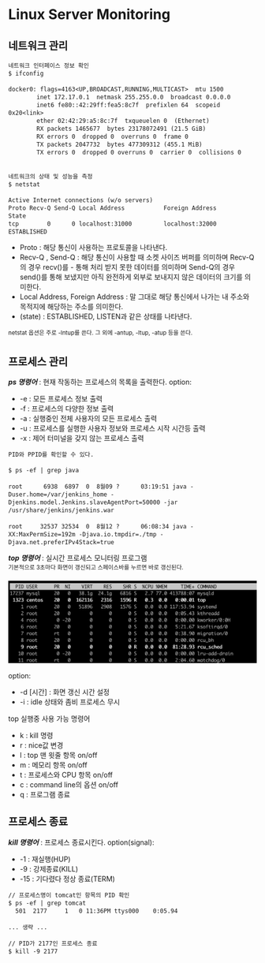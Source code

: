 # Linux Server Monitoring

## 네트워크 관리
~~~
네트워크 인터페이스 정보 확인
$ ifconfig

docker0: flags=4163<UP,BROADCAST,RUNNING,MULTICAST>  mtu 1500
        inet 172.17.0.1  netmask 255.255.0.0  broadcast 0.0.0.0
        inet6 fe80::42:29ff:fea5:8c7f  prefixlen 64  scopeid 0x20<link>
        ether 02:42:29:a5:8c:7f  txqueuelen 0  (Ethernet)
        RX packets 1465677  bytes 23178072491 (21.5 GiB)
        RX errors 0  dropped 0  overruns 0  frame 0
        TX packets 2047732  bytes 477309312 (455.1 MiB)
        TX errors 0  dropped 0 overruns 0  carrier 0  collisions 0


네트워크의 상태 및 성능을 측정
$ netstat

Active Internet connections (w/o servers)
Proto Recv-Q Send-Q Local Address           Foreign Address         State
tcp        0      0 localhost:31000         localhost:32000         ESTABLISHED
~~~

* Proto : 해당 통신이 사용하는 프로토콜을 나타낸다.
* Recv-Q , Send-Q : 해당 통신이 사용할 때 소켓 사이즈 버퍼를 의미하며 Recv-Q의 경우 recv()를 - 통해 처리 받지 못한 데이터를 의미하며 Send-Q의 경우 send()를 통해 보냈지만 아직 완전하게 외부로 보내지지 않은 데이터의 크기를 의미한다.
* Local Address, Foreign Address : 말 그대로 해당 통신에서 나가는 내 주소와 목적지에 해당하는 주소를 의미한다.
* (state) : ESTABLISHED, LISTEN과 같은 상태를 나타낸다.

<sup>netstat 옵션은 주로 -lntup를 쓴다.
그 외에 -antup, -ltup, -atup 등을 쓴다. </spu>


## 프로세스 관리
***ps 명령어*** : 현재 작동하는 프로세스의 목록을 출력한다.
option:
* -e : 모든 프로세스 정보 출력
* -f : 프로세스의 다양한 정보 출력
* -a : 실행중인 전체 사용자의 모든 프로세스 출력
* -u : 프로세스를 실행한 사용자 정보와 프로세스 시작 시간등 출력
* -x : 제어 터미널을 갖지 않는 프로세스 출력
~~~
PID와 PPID를 확인할 수 있다.

$ ps -ef | grep java

root      6938  6897  0  8월09 ?      03:19:51 java -Duser.home=/var/jenkins_home -Djenkins.model.Jenkins.slaveAgentPort=50000 -jar /usr/share/jenkins/jenkins.war

root     32537 32534  0  8월12 ?      06:08:34 java -XX:MaxPermSize=192m -Djava.io.tmpdir=./tmp -Djava.net.preferIPv4Stack=true
~~~

***top 명령어*** : 실시간 프로세스 모니터링 프로그램  
<sup>기본적으로 3초마다 화면이 갱신되고 스페이스바를 누르면 바로 갱신된다.</sup>

 ![](./img/top.png)
 

option: 
* -d [시간] : 화면 갱신 시간 설정
* -i : idle 상태와 좀비 프로세스 무시

top 실행중 사용 가능 명령어
* k : kill 명령
* r : nice값 변경
* l : top 맨 윗줄 항목 on/off
* m : 메모리 항목 on/off
* t : 프로세스와 CPU 항목 on/off
* c : command line의 옵션 on/off
* q : 프로그램 종료



## 프로세스 종료
***kill 명령어*** : 프로세스 종료시킨다.
option(signal):
* -1 : 재실행(HUP)
* -9 : 강제종료(KILL)
* -15 : 기다렸다 정상 종료(TERM)
~~~
// 프로세스명이 tomcat인 항목의 PID 확인
$ ps -ef | grep tomcat
  501  2177     1   0 11:36PM ttys000    0:05.94 

... 생략 ...

// PID가 2177인 프로세스 종료
$ kill -9 2177
~~~
